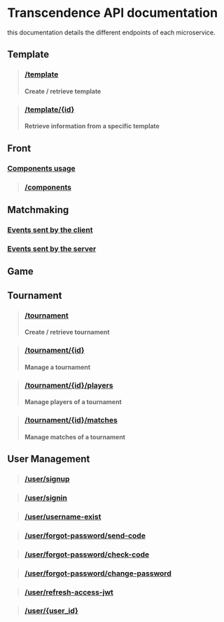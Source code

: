 # Transcendence API documentation

this documentation details the different endpoints of each microservice.

## Template

> ### [/template](Template_api_Documentation.md#template)
>
> #### Create / retrieve template

> ### [/template/{id}](Template-API-Documentation.md#templateid)
> 
> #### Retrieve information from a specific template

## Front
### [Components usage](../front/doc/front.md)
> ### [/components](../front/doc/components.md)

## Matchmaking
### [Events sent by the client](../matchmaking/doc/matchmaking-documentation.md#events-sent-by-the-client)
### [Events sent by the server](../matchmaking/doc/matchmaking-documentation.md#events-sent-by-the-server)

## Game

## Tournament

> ### [/tournament](../tournament/doc/tournament-api-documentation.md#tournament)
> 
> #### Create / retrieve tournament

> ### [/tournament/{id}](../tournament/doc/tournament-api-documentation.md#tournamentid)
>
> #### Manage a tournament

> ### [/tournament/{id}/players](../tournament/doc/tournament-api-documentation.md#tournamentidplayers)
>
> #### Manage players of a tournament

> ### [/tournament/{id}/matches](../tournament/doc/tournament-api-documentation.md#tournamentidmatches)
>
> #### Manage matches of a tournament

## User Management
> ### [/user/signup](../user_management/doc/User_management.md#signup)

> ### [/user/signin](../user_management/doc/User_management.md#signin)

> ### [/user/username-exist](../user_management/doc/User_management.md#username-exist)

> ### [/user/forgot-password/send-code](../user_management/doc/User_management.md#forgot-passwordsend-code)

> ### [/user/forgot-password/check-code](../user_management/doc/User_management.md#forgot-passwordcheck-code)

> ### [/user/forgot-password/change-password](../user_management/doc/User_management.md#forgot-passwordchange-password)

> ### [/user/refresh-access-jwt](../user_management/doc/User_management.md#refresh-access-jwt)

> ### [/user/{user_id}](../user_management/doc/User_management.md#useruser_id)

